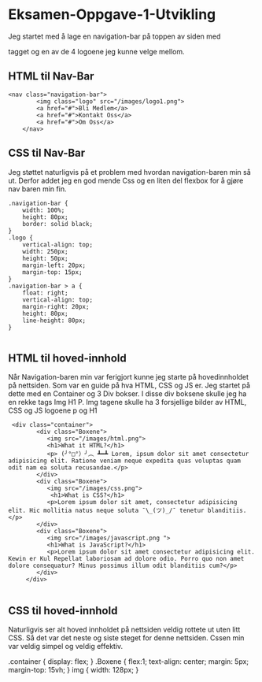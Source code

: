 # Eksamen-Oppgave-1-Utvikling

Jeg startet med å lage en navigation-bar på toppen av siden med <nav> tagget og en av de 4 logoene jeg kunne velge mellom. 

## HTML til Nav-Bar
        
```
<nav class="navigation-bar">
        <img class="logo" src="/images/logo1.png">
        <a href="#">Bli Medlem</a>
        <a href="#">Kontakt Oss</a>
        <a href="#">Om Oss</a>
    </nav>
```

## CSS til Nav-Bar
        
Jeg støttet naturligvis på et problem med hvordan navigation-baren min så ut. Derfor addet jeg en god mende Css og en liten del flexbox for å gjøre nav baren min fin.

```
.navigation-bar {
    width: 100%; 
    height: 80px;
    border: solid black; 
}
.logo {
    vertical-align: top;
    width: 250px;
    height: 50px;
    margin-left: 20px;
    margin-top: 15px;    
}
.navigation-bar > a {
    float: right;
    vertical-align: top;
    margin-right: 20px;
    height: 80px;        
    line-height: 80px;   
}
        
```

## HTML til hoved-innhold
        
Når Navigation-baren min var ferigjort kunne jeg starte på hovedinnholdet på nettsiden. Som var en guide på hva HTML, CSS og JS er. Jeg startet på dette med en Container og 3 Div bokser. I disse div boksene skulle jeg ha en rekke tags Img H1 P. Img tagene skulle ha 3 forsjellige bilder av HTML, CSS og JS logoene p og H1 

        
   
```
 <div class="container"> 
        <div class="Boxene"> 
           <img src="/images/html.png"> 
           <h1>What it HTML?</h1>
           <p> (╯°□°）╯︵ ┻━┻ Lorem, ipsum dolor sit amet consectetur adipisicing elit. Ratione veniam neque expedita quas voluptas quam odit nam ea soluta recusandae.</p> 
        </div> 
        <div class="Boxene"> 
           <img src="/images/css.png"> 
            <h1>What is CSS?</h1>
           <p>Lorem ipsum dolor sit amet, consectetur adipisicing elit. Hic mollitia natus neque soluta ¯\_(ツ)_/¯ tenetur blanditiis.</p>
        </div> 
        <div class="Boxene"> 
           <img src="/images/javascript.png "> 
           <h1>What is JavaScript?</h1>
           <p>Lorem ipsum dolor sit amet consectetur adipisicing elit. Kewin er Kul Repellat laboriosam ad dolore odio. Porro quo non amet dolore consequatur? Minus possimus illum odit blanditiis cum?</p> 
        </div> 
     </div>  
        
```
        
## CSS til hoved-innhold
Naturligvis ser alt hoved innholdet på nettsiden veldig rottete ut uten litt CSS. Så det var det neste og siste steget for denne nettsiden. Cssen min var veldig simpel og veldig effektiv. 
        

 .container {
    display: flex;
 }
 .Boxene {
    flex:1;
    text-align: center;
    margin: 5px;
    margin-top: 15vh;
 }
 img {
    width: 128px;
 }
    
        
```
